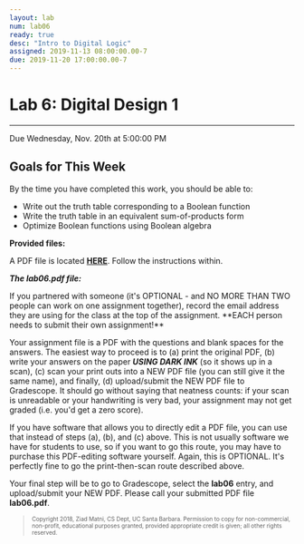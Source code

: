 ```yaml
---
layout: lab
num: lab06
ready: true
desc: "Intro to Digital Logic"
assigned: 2019-11-13 08:00:00.00-7
due: 2019-11-20 17:00:00.00-7
---
```

<h1>Lab 6: Digital Design 1</h1>
<hr>
<p>Due Wednesday, Nov. 20th at 5:00:00 PM</p>

<h2>Goals for This Week</h2>
<p>By the time you have completed this work, you should be able to:</p>
<ul>
  <li>Write out the truth table corresponding to a Boolean function</li>
  <li>Write the truth table in an equivalent sum-of-products form</li>
  <li>Optimize Boolean functions using Boolean algebra</li>
</ul>

**Provided files:**
<p>A PDF file is located <a href="lab06.pdf"><b>HERE</b></a>. Follow the instructions within.</p>

***The lab06.pdf file:***
<p>If you partnered with someone (it's OPTIONAL - and NO MORE THAN TWO people can work on one assignment together), record the email address they are using for the class at the top of the assignment. **EACH person needs to submit their own assignment!**</p>

Your assignment file is a PDF with the questions and blank spaces for the answers. The easiest way to proceed is to (a) print the original PDF, (b) write your answers on the paper ***USING DARK INK*** (so it shows up in a scan), (c) scan your print outs into a NEW PDF file (you can still give it the same name), and finally, (d) upload/submit the NEW PDF file to Gradescope. It should go without saying that neatness counts: if your scan is unreadable or your handwriting is very
bad, your assignment may not get graded (i.e. you'd get a zero score).

If you have software that allows you to directly edit a PDF file, you can use that instead of steps (a), (b), and (c) above. This is not usually software we have for students to use, so if you want to go this route, you may have to purchase this PDF-editing software yourself. Again, this is OPTIONAL. It's perfectly fine to go the print-then-scan route described above.

Your final step will be to go to Gradescope, select the <b>lab06</b> entry, and upload/submit your NEW PDF. Please call your submitted PDF file **lab06.pdf**.



<blockquote>
  <p><font size="1">
  Copyright 2018, Ziad Matni, CS Dept, UC Santa Barbara. Permission to copy for non-commercial, non-profit, educational purposes granted, provided appropriate credit is given;  all other rights reserved.
  </font></p>
</blockquote>

